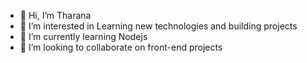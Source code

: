 - 👋 Hi, I’m Tharana
- 👀 I’m interested in Learning new technologies and building projects
- 🌱 I’m currently learning Nodejs
- 💞️ I’m looking to collaborate on front-end projects

<!---
Xenowa/Xenowa is a ✨ special ✨ repository because its `README.md` (this file) appears on your GitHub profile.
You can click the Preview link to take a look at your changes.
--->
